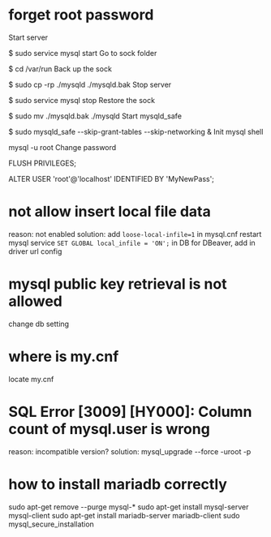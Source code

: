 # forget root password
Start server

$ sudo service mysql start
Go to sock folder

$ cd /var/run
Back up the sock

$ sudo cp -rp ./mysqld ./mysqld.bak
Stop server

$ sudo service mysql stop
Restore the sock

$ sudo mv ./mysqld.bak ./mysqld
Start mysqld_safe

$ sudo mysqld_safe --skip-grant-tables --skip-networking &
Init mysql shell

mysql -u root
Change password

FLUSH PRIVILEGES;

ALTER USER 'root'@'localhost' IDENTIFIED BY 'MyNewPass';

# not allow insert local file data
reason: not enabled
solution: 
add `loose-local-infile=1` in mysql.cnf
restart mysql service
`SET GLOBAL local_infile = 'ON';` in DB
for DBeaver, add in driver url config


# mysql public key retrieval is not allowed
change db setting

# where is my.cnf
locate my.cnf

# SQL Error [3009] [HY000]: Column count of mysql.user is wrong
reason: incompatible version?
solution: mysql_upgrade --force -uroot -p






# how to install mariadb correctly
sudo apt-get remove --purge mysql-\*
sudo apt-get install mysql-server mysql-client
sudo apt-get install mariadb-server mariadb-client
sudo mysql_secure_installation






















